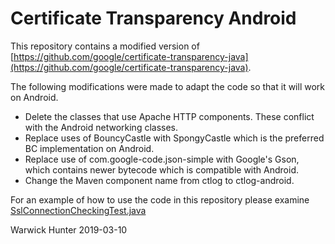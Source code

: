 # Certificate Transparency Android

This repository contains a modified version of [https://github.com/google/certificate-transparency-java](https://github.com/google/certificate-transparency-java). 

The following modifications were made to adapt the code so that it will work on Android.
*   Delete the classes that use Apache HTTP components. These conflict with the Android networking classes.
*   Replace uses of BouncyCastle with SpongyCastle which is the preferred BC implementation on Android.
*   Replace use of com.google-code.json-simple with Google's Gson, which contains newer bytecode which is compatible with Android.
*   Change the Maven component name from ctlog to ctlog-android.

For an example of how to use the code in this repository please examine [SslConnectionCheckingTest.java](src/test/java/org/certificatetransparency/ctlog/SslConnectionCheckingTest.java)

Warwick Hunter 2019-03-10
